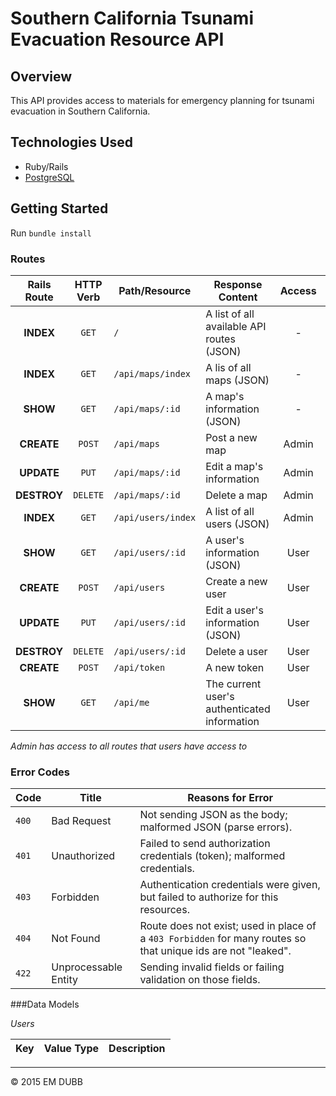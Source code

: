 # Southern California Tsunami Evacuation Resource API

## Overview

This API provides access to materials for emergency planning for tsunami evacuation
in Southern California.

## Technologies Used

* Ruby/Rails
* [PostgreSQL](http://www.postgresql.org/docs/)

## Getting Started

Run `bundle install`

### Routes

Rails Route | HTTP Verb | Path/Resource      | Response Content           | Access  | Errors
:----------:|:---------:|--------------------|----------------------------|:-------:|---------
**INDEX**   | `GET`     | `/`             | A list of all available API routes (JSON)| -       |
**INDEX**   | `GET`     | `/api/maps/index`  | A lis of all maps (JSON)   | -       |
**SHOW**    | `GET`     | `/api/maps/:id`    | A map's information (JSON) | -       |
**CREATE**  | `POST`    | `/api/maps`        | Post a new map             | Admin   |
**UPDATE**  | `PUT`     | `/api/maps/:id`    | Edit a map's information   | Admin   |
**DESTROY** | `DELETE`  | `/api/maps/:id`    | Delete a map               | Admin   |
**INDEX**   | `GET`     | `/api/users/index` | A list of all users (JSON) | Admin   |
**SHOW**    | `GET`     | `/api/users/:id`   | A user's information (JSON)| User    |
**CREATE**  | `POST`    | `/api/users`       | Create a new user          | User    |
**UPDATE**  | `PUT`     | `/api/users/:id`   | Edit a user's information (JSON) | User    |
**DESTROY** | `DELETE`  | `/api/users/:id`   | Delete a user              | User    |
**CREATE**  | `POST`    | `/api/token`       | A new token                | User    |
**SHOW**    | `GET`     | `/api/me`          | The current user's authenticated information        | User    |

*Admin has access to all routes that users have access to*

### Error Codes

Code      | Title                | Reasons for Error
----------|----------------------|----------------------------------
`400`     | Bad Request          | Not sending JSON as the body; malformed JSON (parse errors).
`401`     | Unauthorized         | Failed to send authorization credentials (token); malformed credentials.
`403`     | Forbidden		   	 | Authentication credentials were given, but failed to authorize for this resources.
`404`     | Not Found            |	Route does not exist; used in place of a `403 Forbidden` for many routes so that unique ids are not "leaked".
`422`     | Unprocessable Entity | Sending invalid fields or failing validation on those fields.

###Data Models

*Users*

Key       | Value Type       | Description 
----------|------------------|----------------------------------


---
© 2015 EM DUBB
